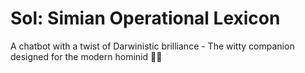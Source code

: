 # Sol: Simian Operational Lexicon
A chatbot with a twist of Darwinistic brilliance - The witty companion designed for the modern hominid 🤖🐒
